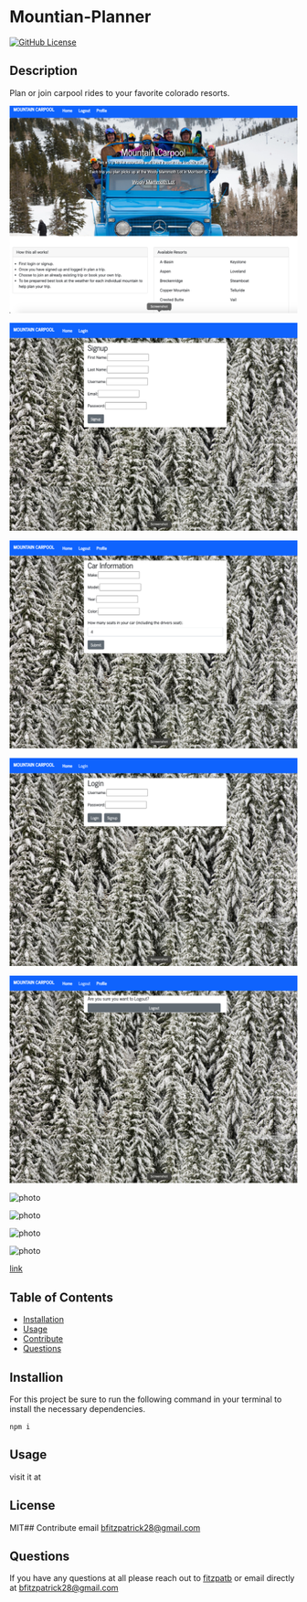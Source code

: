 # Mountian-Planner
[![GitHub License](https://img.shields.io/badge/License-MIT-yellow.svg)](https://opensource.org/licenses/MIT)

## Description
Plan or join carpool rides to your favorite colorado resorts.

![photo](./client/src/Assets/images/homepage.png)

![photo](./client/src/Assets/images/signup.png)

![photo](./client/src/Assets/images/carsignup.png)

![photo](./client/src/Assets/images/login.png)

![photo](./client/src/Assets/images/logout.png)

![photo](.client/src/Assets/images/profile.png)

![photo](.client/src/Assets/images/profile2.png)

![photo](.client/src/Assets/images/daybook.png)

![photo](.client/src/Assets/images/mountain.png)


[link](https://secure-fortress-31998.herokuapp.com/)

## Table of Contents
* [Installation](#installation)
* [Usage](#usage)
* [Contribute](#contribute)
* [Questions](#questions)
## Installion
For this project be sure to run the following command in your terminal to install the necessary dependencies.
```
npm i
```

## Usage
visit it at
## License
MIT## Contribute
email bfitzpatrick28@gmail.com

## Questions
If you have any questions at all please reach out to [fitzpatb](https://github.com/fitzpatb/Mountain-Planner) or email directly at bfitzpatrick28@gmail.com